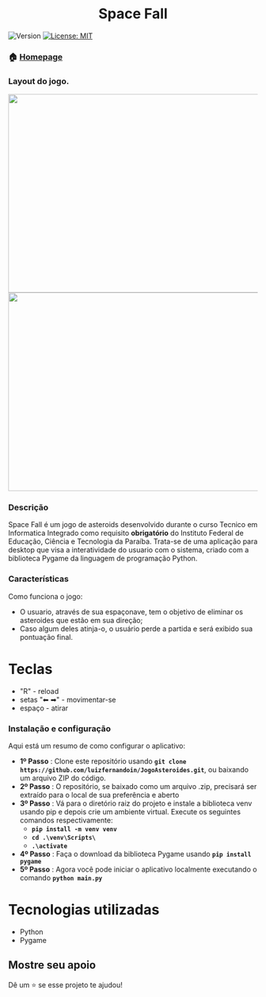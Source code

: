 <h1 align="center">Space Fall</h1>
<p>
  <img alt="Version" src="https://img.shields.io/badge/version-1.1.1-blue.svg?cacheSeconds=2592000" />
  <a href="LICENSE" target="_blank">
    <img alt="License: MIT" src="https://img.shields.io/npm/l/react" />
  </a>
</p>

### 🏠 [Homepage](https://github.com/luizfernandoin/JogoAsteroides)

###  Layout do jogo.
<img src="https://github.com/luizfernandoin/JogoAsteroides/blob/main/images/pygame1.png" height="400px" width="700px"/>
<img src="https://github.com/luizfernandoin/JogoAsteroides/blob/main/images/pygame2.png" height="400px" width="700px"/>

### Descrição
Space Fall é um jogo de asteroids desenvolvido durante o curso Tecnico em Informatica Integrado como requisito **obrigatório** do Instituto Federal de Educação, Ciência e Tecnologia da Paraíba.
Trata-se de uma aplicação para desktop que visa a interatividade do usuario com o sistema, criado com a biblioteca Pygame da linguagem de programação Python.

### Características
Como funciona o jogo:
* O usuario, através de sua espaçonave, tem o objetivo de eliminar os asteroides que estão em sua direção;
* Caso algum deles atinja-o, o usuário perde a partida e será exibido sua pontuação final.

# Teclas
- "R" - reload
- setas "⬅ ➡" - movimentar-se
- espaço - atirar

### Instalação e configuração
Aqui está um resumo de como configurar o aplicativo:
* **1º Passo** : Clone este repositório usando **`git clone https://github.com/luizfernandoin/JogoAsteroides.git`**, ou baixando um arquivo ZIP do código.
* **2º Passo** : O repositório, se baixado como um arquivo .zip, precisará ser extraído para o local de sua preferência e aberto
* **3º Passo** : Vá para o diretório raiz do projeto e instale a biblioteca venv usando pip e depois crie um ambiente virtual. Execute os seguintes comandos respectivamente:
    * **`pip install -m venv venv`**
    * **`cd .\venv\Scripts\`**
    * **`.\activate`**
* **4º Passo** : Faça o download da biblioteca Pygame usando **`pip install pygame`**   
* **5º Passo** : Agora você pode iniciar o aplicativo localmente executando o comando **`python main.py`**


# Tecnologias utilizadas
* Python
* Pygame


## Mostre seu apoio

Dê um ⭐️ se esse projeto te ajudou!
